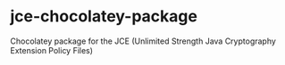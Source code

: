 # jce-chocolatey-package
Chocolatey package for the JCE (Unlimited Strength Java Cryptography Extension Policy Files)
